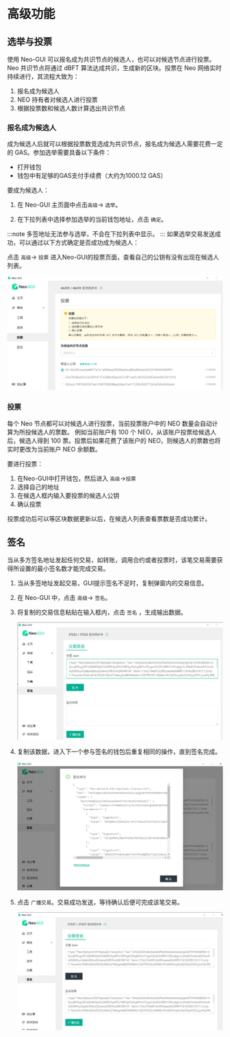 # 高级功能

## 选举与投票

使用 Neo-GUI 可以报名成为共识节点的候选人，也可以对候选节点进行投票。Neo 共识节点将通过 dBFT 算法达成共识，生成新的区块。投票在 Neo 网络实时持续进行，其流程大致为：

1. 报名成为候选人
2. NEO 持有者对候选人进行投票
3. 根据投票数和候选人数计算选出共识节点

### 报名成为候选人

成为候选人后就可以根据投票数竞选成为共识节点，报名成为候选人需要花费一定的 GAS。参加选举需要具备以下条件：

+ 打开钱包
+ 钱包中有足够的GAS支付手续费（大约为1000.12 GAS）

要成为候选人：

1. 在 Neo-GUI 主页面中点击`高级`-> `选举`。

2. 在下拉列表中选择参加选举的当前钱包地址，点击 `确定`。

:::note
多签地址无法参与选举，不会在下拉列表中显示。
:::
如果选举交易发送成功，可以通过以下方式确定是否成功成为候选人：

点击 `高级`-> `投票` 进入Neo-GUI的投票页面，查看自己的公钥有没有出现在候选人列表。

![](../assets/guiValidators.png)

### 投票

每个 Neo 节点都可以对候选人进行投票，当前投票账户中的 NEO 数量会自动计算为所投候选人的票数。 例如当前账户有 100 个 NEO，从该账户投票给候选人后，候选人得到 100 票。投票后如果花费了该账户的 NEO，则候选人的票数也将实时更改为当前账户 NEO 余额数。

要进行投票：

1. 在Neo-GUI中打开钱包，然后进入 `高级`->`投票`
2. 选择自己的地址
3. 在候选人框内输入要投票的候选人公钥
4. 确认投票

投票成功后可以等区块数据更新以后，在候选人列表查看票数是否成功累计。

## 签名

当从多方签名地址发起任何交易，如转账，调用合约或者投票时，该笔交易需要获得所设置的最小签名数才能完成交易。

1. 当从多签地址发起交易，GUI提示签名不足时，复制弹窗内的交易信息。

2. 在 Neo-GUI 中，点击 `高级`-> `签名`。

3. 将复制的交易信息粘贴在输入框内，点击 ` 签名 ` ，生成输出数据。

   ![](../assets/sign_2.png)

4. 复制该数据，进入下一个参与签名的钱包后重复相同的操作，直到签名完成。

   ![](../assets/sign_3.png)

5. 点击 `广播交易`。交易成功发送，等待确认后便可完成该笔交易。

   ![](../assets/sign_4.png)
